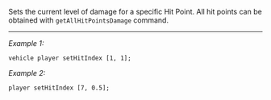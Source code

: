 Sets the current level of damage for a specific Hit Point. All hit points can be obtained with `getAllHitPointsDamage` command.


---
*Example 1:*
```sqf
vehicle player setHitIndex [1, 1];
```

*Example 2:*
```sqf
player setHitIndex [7, 0.5];
```